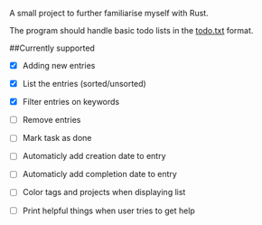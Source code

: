 A small project to further familiarise myself with Rust.

The program should handle basic todo lists in the [todo.txt][todotxt] format.

##Currently supported
- [x] Adding new entries
- [x] List the entries (sorted/unsorted)
- [x] Filter entries on keywords
- [ ] Remove entries
- [ ] Mark task as done
- [ ] Automaticly add creation date to entry
- [ ] Automaticly add completion date to entry
- [ ] Color tags and projects when displaying list
- [ ] Print helpful things when user tries to get help


[todotxt]: htps://github.com/ginatrapani/todo.txt-cli/wiki/The-Todo.txt-Format
